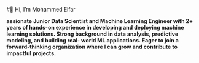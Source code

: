 #👋 Hi, I’m Mohammed Elfar

**assionate Junior Data Scientist and Machine Learning Engineer with 2+ years of hands-on experience in developing
and deploying machine learning solutions. Strong background in data analysis, predictive modeling, and building real-
world ML applications. Eager to join a forward-thinking organization where I can grow and contribute to impactful
projects.**

